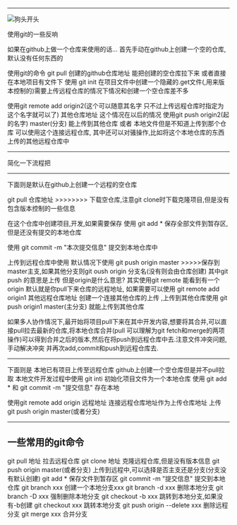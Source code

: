 
------------------------------------------------------------------------
![狗头开头](https://timgsa.baidu.com/timg?image&quality=80&size=b9999_10000&sec=1570932373577&di=fcd487f87fae14b117537440d792ced7&imgtype=0&src=http%3A%2F%2Fb-ssl.duitang.com%2Fuploads%2Fitem%2F201512%2F15%2F20151215093729_e3wPv.jpeg)

使用git的一些反响

如果在github上做一个仓库来使用的话... 首先手动在github上创建一个空的仓库,默认没有任何东西的

使用git的命令  git pull 创建的github仓库地址     能把创建的空仓库拉下来
或者直接在本地项目有文件下 使用 git init 在项目文件中创建一个隐藏的.get文件(,用来版本控制的)需要上传远程仓库的情况下情况和创建一个空仓库差不多 

使用git remote add origin2(这个可以随意其名字 只不过上传远程仓库时指定为这个名字就可以了) 其他仓库地址   这个情况在以后的情况 使用git push origin2(起的名字) master(分支) 能上传到其他仓库 或者 本地文件但是不知道上传到那个仓库 可以使用这个连接远程仓库,
其中还可以对骚操作,比如将这个本地仓库的东西上传的其他远程仓库中

----------------------------------------------------------------------------------------
简化一下流程把

----------------------------------------------------------------------------------------
下面则是默认在github上创建一个远程的空仓库

git pull 仓库地址   >>>>>>>> 下载空仓库,注意git clone时下载克隆项目,但是没有包含版本控制的一些信息

在这个仓库中创建项目,开发,如果需要保存 
使用 git add * 保存全部文件到暂存区,但是还没有提交的本地仓库

使用 git commit -m "本次提交信息" 提交到本地仓库中

上传到远程仓库中使用 默认情况下使用 git push origin master  >>>>>保存到master主支,如果其他分支则git oush origin 分支名(没有则会由仓库创建)
其中git push 的意思是上传 但是origin是什么意思? 其实使用git remote 能看到有一个origin 默认就是你pull下来仓库的远程地址, 如果需要可以使用 git remote add origin1 其他远程仓库地址 创建一个连接其他仓库的上传 ,上传到其他仓库使用 git push origin1 master(主分支) 就能上传到其他仓库

如果多人协作情况下,最开始将项目pull下来在其中开发内容,想要将其合并,可以直接pull拉去最新的仓库,将本地仓库合并(pull 可以理解为git fetch和merge的两项操作)可以得到合并之后的版本,然后在将push到远程仓库中去.注意文件冲突问题,手动解决冲突 并再次add,commit和push到远程仓库去.




----------------------------------------------------------------------------------------
下面则是 本地已有项目上传至远程仓库
github上创建一个空仓库但是并不pull拉取
本地文件开发过程中使用 git inti 初始化项目文件为一个本地仓库
使用 git add *  和 git commit -m "提交信息" 存在本地

使用git remote add origin 远程地址   连接远程仓库地址作为上传仓库地址
上传 git push origin master(或者分支)









----------------------------------------------
一些常用的git命令
----------------------------------------------
git pull 地址         拉去远程仓库
git clone 地址        克隆远程仓库,但是没有版本信息
git push origin master(或者分支)     上传到远程中,可以选择是否主支还是分支(分支没有默认创建)
git add *             保存文件到暂存区
git commit -m "提交信息"        提交到本地仓库
git branch xxx        创建一个本地分支xxx
git branch -d xxx     删除本地分支
git branch -D xxx     强制删除本地分支
git checkout -b xxx   跳转到本地分支,如果没有-b创建
git checkout xxx      跳转本地分支
git push origin --delete xxx    删除远程分支
git merge xxx         合并分支





